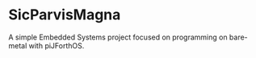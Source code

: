 # SicParvisMagna
A simple Embedded Systems project focused on programming on bare-metal with piJForthOS.
